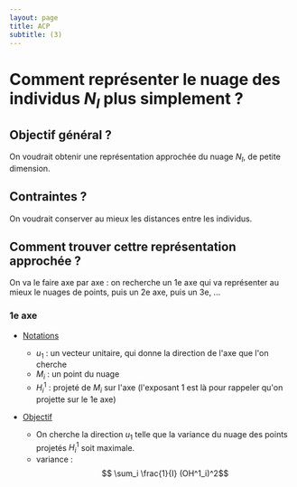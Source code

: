 ```yaml
---
layout: page
title: ACP
subtitle: (3)
---
```



# Comment représenter le nuage des individus $N_I$ plus simplement ? 

## Objectif général ? 

On voudrait obtenir une représentation approchée du nuage $N_I$, de petite dimension.

## Contraintes ?

On voudrait conserver au mieux les distances entre les individus. 

##  Comment trouver cettre représentation approchée ? 

On va le faire axe par axe : on recherche un 1e axe qui va représenter au mieux le nuages de points, puis un 2e axe, puis un 3e, ...

### 1e axe

* <u>Notations</u>
  * $u_1$ : un vecteur unitaire, qui donne la direction de l'axe que l'on cherche
  * $M_i$ : un point du nuage
  * $H^1_i$ : projeté de $M_i$ sur l'axe (l'exposant 1 est là pour rappeler qu'on projette sur le 1e axe)

* <u>Objectif</u>
  * On cherche la direction $u_1$ telle que la variance du nuage des points projetés $H^1_i$ soit maximale.
  * variance : $$ \sum_i \frac{1}{I} (OH^1_i)^2$$    
